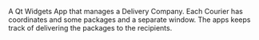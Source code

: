 A Qt Widgets App that manages a Delivery Company. Each Courier has coordinates and some packages and a separate window. The apps keeps track of delivering the packages to the recipients.
